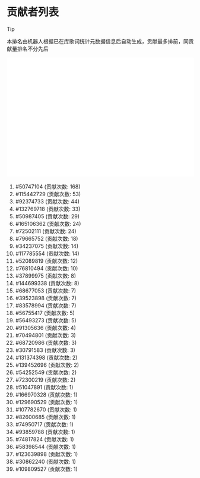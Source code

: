 # 贡献者列表

> [!TIP]
> 本排名由机器人根据已在库歌词统计元数据信息后自动生成，贡献最多排前，同贡献量排名不分先后

![贡献者头像画廊](./CONTRIBUTORS.svg)

1. #50747104 (贡献次数: 168)
2. #115442729 (贡献次数: 53)
3. #92374733 (贡献次数: 44)
4. #132769718 (贡献次数: 33)
5. #50987405 (贡献次数: 29)
6. #165106362 (贡献次数: 24)
7. #72502111 (贡献次数: 24)
8. #79665752 (贡献次数: 18)
9. #34237075 (贡献次数: 14)
10. #117785554 (贡献次数: 14)
11. #52089819 (贡献次数: 12)
12. #76810494 (贡献次数: 10)
13. #37899975 (贡献次数: 8)
14. #144699338 (贡献次数: 8)
15. #68677053 (贡献次数: 7)
16. #39523898 (贡献次数: 7)
17. #83578994 (贡献次数: 7)
18. #56755417 (贡献次数: 5)
19. #56493273 (贡献次数: 5)
20. #91305636 (贡献次数: 4)
21. #70494801 (贡献次数: 3)
22. #68720986 (贡献次数: 3)
23. #30791583 (贡献次数: 3)
24. #131374398 (贡献次数: 2)
25. #139452696 (贡献次数: 2)
26. #54252549 (贡献次数: 2)
27. #72300219 (贡献次数: 2)
28. #51047891 (贡献次数: 1)
29. #166970328 (贡献次数: 1)
30. #129690529 (贡献次数: 1)
31. #107782670 (贡献次数: 1)
32. #82600685 (贡献次数: 1)
33. #74950717 (贡献次数: 1)
34. #93859788 (贡献次数: 1)
35. #74817824 (贡献次数: 1)
36. #58398544 (贡献次数: 1)
37. #123639898 (贡献次数: 1)
38. #30862240 (贡献次数: 1)
39. #109809527 (贡献次数: 1)

